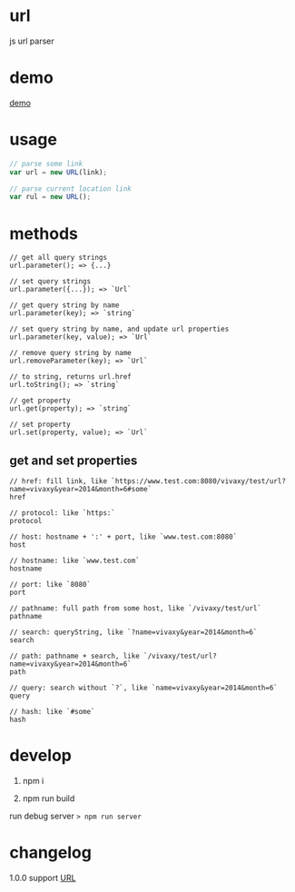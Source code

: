 # url

js url parser

# demo

[demo](http://vivaxy.github.io/url/demo/)

# usage

```js
// parse some link
var url = new URL(link);

// parse current location link
var rul = new URL();
```

# methods

```
// get all query strings
url.parameter(); => {...}

// set query strings
url.parameter({...}); => `Url`

// get query string by name
url.parameter(key); => `string`

// set query string by name, and update url properties
url.parameter(key, value); => `Url`

// remove query string by name
url.removeParameter(key); => `Url`

// to string, returns url.href
url.toString(); => `string`

// get property
url.get(property); => `string`

// set property
url.set(property, value); => `Url`
```

## get and set properties

```
// href: fill link, like `https://www.test.com:8080/vivaxy/test/url?name=vivaxy&year=2014&month=6#some`
href

// protocol: like `https:`
protocol

// host: hostname + ':' + port, like `www.test.com:8080`
host

// hostname: like `www.test.com`
hostname

// port: like `8080`
port

// pathname: full path from some host, like `/vivaxy/test/url`
pathname

// search: queryString, like `?name=vivaxy&year=2014&month=6`
search

// path: pathname + search, like `/vivaxy/test/url?name=vivaxy&year=2014&month=6`
path

// query: search without `?`, like `name=vivaxy&year=2014&month=6`
query

// hash: like `#some`
hash
```

# develop

1. npm i

2. npm run build

run debug server `> npm run server`

# changelog

1.0.0 support [URL](https://developer.mozilla.org/en-US/docs/Web/API/URL)
